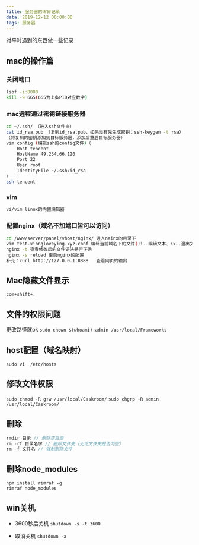 ```yaml
---
title: 服务器的零碎记录
data: 2019-12-12 00:00:00
tags: 服务器
---
```


对平时遇到的东西做一些记录

<!-- more -->

## mac的操作篇

### 关闭端口

```bash
lsof -i:8080
kill -9 665(665为上条PID对应数字)
```

### mac远程通过密钥链接服务器

```bash
cd ~/.ssh/ （进入ssh文件夹）
cat id_rsa.pub （复制id_rsa.pub，如果没有先生成密钥：ssh-keygen -t rsa）
（将复制的密钥添加到目标服务器，添加后重启目标服务器）
vim config (编辑ssh的config文件)（
    Host tencent
    HostName 49.234.66.120
    Port 22
    User root
    IdentityFile ~/.ssh/id_rsa
）
ssh tencent
```

### vim

```bash
vi/vim linux的内置编辑器
```

### 配置nginx（域名不加端口皆可以访问）

```bash
cd /www/server/panel/vhost/nginx/ 进入nainx的目录下
vim test.xiongloveying.xyz.conf 编辑当前域名下的文件(:i--编辑文本、:x--退出文本、:wq--保存退出文本)
nginx -t 查看修改后的文件语法是否正确
nginx -s reload 重启nginx的配置
补充：curl http://127.0.0.1:8888   查看网页的输出
```

## Mac隐藏文件显示

`com+shift+.`

## 文件的权限问题

更改路径就ok
`sudo chown $(whoami):admin /usr/local/Frameworks`

## host配置（域名映射）

`sudo vi  /etc/hosts`

## 修改文件权限

`sudo chmod -R g+w /usr/local/Caskroom/`
`sudo chgrp -R admin /usr/local/Caskroom/`

## 删除

```js
rmdir 目录 // 删除空目录
rm -rf 目录名字 // 删除文件夹（无论文件夹是否为空）
rm -f 文件名 // 强制删除文件
```

## 删除node_modules

```#
npm install rimraf -g
rimraf node_modules
```

## win关机

+ 3600秒后关机
`shutdown -s -t 3600` 

+ 取消关机
`shutdown -a`


